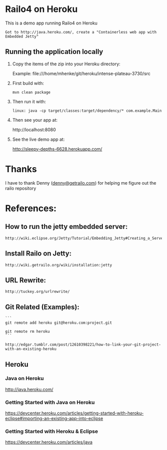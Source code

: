 # Railo4 on Heroku

This is a demo app running Railo4 on Heroku

	Got to http://java.heroku.com/, create a "Containerless web app with Embedded Jetty"

## Running the application locally
 1. Copy the items of the zip into your Heroku directory:

	Example: file:///home/mhenke/git/heroku/intense-plateau-3730/src

 1. First build with:
    ```
    mvn clean package
    ```
 1. Then run it with:
   
    ```
    linux: java -cp target/classes:target/dependency/* com.example.Main
    ```
	
 1. Then see your app at:

    http://localhost:8080
	
 1. See the live demo app at:
	
	http://sleepy-depths-6628.herokuapp.com/

# Thanks
	
I have to thank Denny (denny@getrailo.com) for helping me figure out the railo repository	

# References:

## How to run the jetty embedded server:

	http://wiki.eclipse.org/Jetty/Tutorial/Embedding_Jetty#Creating_a_Server

## Install Railo on Jetty:
	
	http://wiki.getrailo.org/wiki/installation:jetty

## URL Rewrite:
	
	http://tuckey.org/urlrewrite/
	
## Git Related (Examples):
    ```
	git remote add heroku git@heroku.com:project.git
	
	git remote rm heroku
    ```	
	
	http://edgar.tumblr.com/post/12610398221/how-to-link-your-git-project-with-an-existing-heroku

## Heroku
### Java on Heroku
 http://java.heroku.com/
### Getting Started with Java on Heroku 
 https://devcenter.heroku.com/articles/getting-started-with-heroku-eclipse#importing-an-existing-app-into-eclipse
### Getting Started with Heroku & Eclipse
 https://devcenter.heroku.com/articles/java
